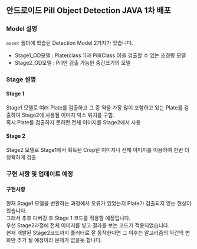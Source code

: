 ## 안드로이드 Pill Object Detection JAVA 1차 배포

### Model 설명
`asset` 폴더에 학습된 Detection Model 2가지가 있습니다.
- Stage1_OD모델 : Plate(class 1)과 Pill(Class 0)을 검출할 수 있는 초경량 모델 
- Stage2_OD모델 : Pill만 검출 가능한 중간크기의 모델 

### Stage 설명
#### Stage 1
Stage1 모델로 여러 Plate를 검출하고 그 중 약을 가장 많이 포함하고 있는 Plate를 검출하여 Stage2에 사용될 이미지 박스 위치를 구함.  
혹시 Plate를 검출하지 못하면 전체 이미지를 Stage2에서 사용

#### Stage 2
Stage2 모델로 Stage1에서 획득된 Crop된 이미지나 전체 이미지를 이용하여 한번 더 정확하게 검출

### 구현 사항 및 업데이트 예정
#### 구현사항
현재 Stage1 모델을 변환하는 과정에서 오류가 있었는지 Plate가 검출되지 않는 현상이 있습니다.  
그래서 추후 디버깅 후 Stage 1 코드를 적용할 예정입니다.  
우선 Stage2과정에 전체 이미지를 넣고 결과를 보는 코드가 적용되었습니다.  
현재 개발된 Stage2코드까지 플러터로 잘 동작한다면 그 이후는 알고리즘의 약간의 변화만 추가 될 예정이라 문제가 없을듯 합니다.
